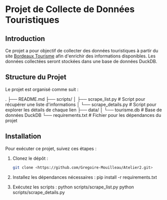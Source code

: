 # Projet de Collecte de Données Touristiques

## Introduction
Ce projet a pour objectif de collecter des données touristiques à partir du site [Bordeaux Tourisme](https://www.bordeaux-tourisme.com) afin d'enrichir des informations disponibles. Les données collectées seront stockées dans une base de données DuckDB.

## Structure du Projet
Le projet est organisé comme suit :

. ├── README.md ├── scripts/ │ ├── scrape_list.py # Script pour récupérer une liste d'informations │ └── scrape_details.py # Script pour explorer les détails de chaque lien ├── data/ │ └── tourisme.db # Base de données DuckDB └── requirements.txt # Fichier pour les dépendances du projet



## Installation
Pour exécuter ce projet, suivez ces étapes :
1. Clonez le dépôt : 
   ```bash
   git clone <https://github.com/Gregoire-Mouilleau/Atelier2.git>


2. Installez les dépendances nécessaires :
pip install -r requirements.txt

3. Exécutez les scripts :
python scripts/scrape_list.py
python scripts/scrape_details.py
